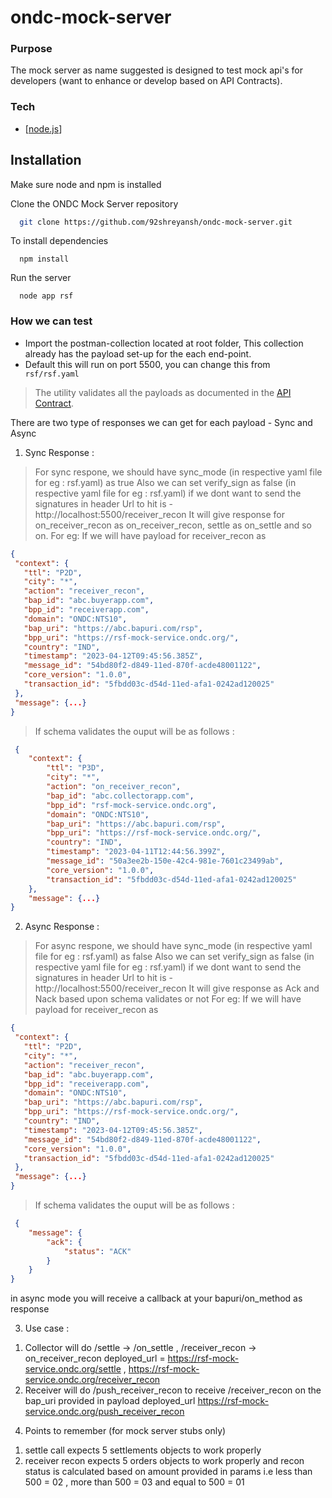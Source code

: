 # ondc-mock-server

### Purpose 

The mock server as name suggested is designed to test mock api's for developers (want to enhance or develop based on API Contracts).

### Tech

- [[node.js](https://nodejs.org/en/)]

## Installation

Make sure node and npm is installed

Clone the ONDC Mock Server repository

```bash
  git clone https://github.com/92shreyansh/ondc-mock-server.git
```

To install dependencies

```shell
  npm install
```

Run the server

```shell
  node app rsf
```


### How we can test

- Import the postman-collection located at root folder, This collection already has the payload set-up for the each end-point.
- Default this will run on port 5500, you can change this from ``` 
rsf/rsf.yaml```


> The utility validates all the payloads as documented in the [API Contract](https://drive.google.com/file/d/1Z0eT1PZ8_tthEyxli8bLs-B9oCYAZIS0/view).


There are two type of responses we can get for each payload - Sync and Async
1. Sync Response :
 > For sync respone, we should have sync_mode (in respective yaml file for eg : rsf.yaml) as true
 > Also we can set verify_sign as false (in respective yaml file for eg : rsf.yaml) if we dont want to send the signatures in header
 > Url to hit is - http://localhost:5500/receiver_recon
 > It will give response for on_receiver_recon as on_receiver_recon, settle as on_settle and so on.
 > For eg: If we will have payload for receiver_recon as 
 ```json
{
  "context": {
    "ttl": "P2D",
    "city": "*",
    "action": "receiver_recon",
    "bap_id": "abc.buyerapp.com",
    "bpp_id": "receiverapp.com",
    "domain": "ONDC:NTS10",
    "bap_uri": "https://abc.bapuri.com/rsp",
    "bpp_uri": "https://rsf-mock-service.ondc.org/",
    "country": "IND",
    "timestamp": "2023-04-12T09:45:56.385Z",
    "message_id": "54bd80f2-d849-11ed-870f-acde48001122",
    "core_version": "1.0.0",
    "transaction_id": "5fbdd03c-d54d-11ed-afa1-0242ad120025"
  },
  "message": {...}
}
```
 > If schema validates the ouput will be as follows :
```json
 {
    "context": {
        "ttl": "P3D",
        "city": "*",
        "action": "on_receiver_recon",
        "bap_id": "abc.collectorapp.com",
        "bpp_id": "rsf-mock-service.ondc.org",
        "domain": "ONDC:NTS10",
        "bap_uri": "https://abc.bapuri.com/rsp",
        "bpp_uri": "https://rsf-mock-service.ondc.org/",
        "country": "IND",
        "timestamp": "2023-04-11T12:44:56.399Z",
        "message_id": "50a3ee2b-150e-42c4-981e-7601c23499ab",
        "core_version": "1.0.0",
        "transaction_id": "5fbdd03c-d54d-11ed-afa1-0242ad120025"
    },
    "message": {...}
}
```
2. Async Response :
 > For async respone, we should have sync_mode (in respective yaml file for eg : rsf.yaml) as false
 > Also we can set verify_sign as false (in respective yaml file for eg : rsf.yaml) if we dont want to send the signatures in header
> Url to hit is - http://localhost:5500/receiver_recon
 > It will give response as Ack and Nack based upon schema validates or not
 > For eg: If we will have payload for receiver_recon as
 ```json
{
  "context": {
    "ttl": "P2D",
    "city": "*",
    "action": "receiver_recon",
    "bap_id": "abc.buyerapp.com",
    "bpp_id": "receiverapp.com",
    "domain": "ONDC:NTS10",
    "bap_uri": "https://abc.bapuri.com/rsp",
    "bpp_uri": "https://rsf-mock-service.ondc.org/",
    "country": "IND",
    "timestamp": "2023-04-12T09:45:56.385Z",
    "message_id": "54bd80f2-d849-11ed-870f-acde48001122",
    "core_version": "1.0.0",
    "transaction_id": "5fbdd03c-d54d-11ed-afa1-0242ad120025"
  },
  "message": {...}
}
```
 > If schema validates the ouput will be as follows :
```json
 {
    "message": {
        "ack": {
            "status": "ACK"
        }
    }
}
```     
in async mode you will receive a callback at your bapuri/on_method as response

3. Use case :
  1) Collector will do /settle -> /on_settle , /receiver_recon -> on_receiver_recon deployed_url =  https://rsf-mock-service.ondc.org/settle , https://rsf-mock-service.ondc.org/receiver_recon
  2) Receiver will do /push_receiver_recon to receive /receiver_recon on the bap_uri provided in payload deployed_url https://rsf-mock-service.ondc.org/push_receiver_recon

4. Points to remember (for mock server stubs only)
  1) settle call expects 5 settlements objects to work properly
  2) receiver recon expects 5 orders objects to work properly and recon status is calculated based on amount provided in params i.e less than 500 = 02 , more than 500 = 03 and equal to 500 = 01